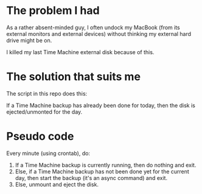 # The problem I had

As a rather absent-minded guy, I often undock my MacBook (from its external monitors and external devices) without thinking my external hard drive might be on.

I killed my last Time Machine external disk because of this.

# The solution that suits me

The script in this repo does this:

If a Time Machine backup has already been done for today, then the disk is ejected/unmonted for the day.

# Pseudo code

Every minute (using crontab), do:
1. If a Time Machine backup is currently running, then do nothing and exit.
2. Else, if a Time Machine backup has not been done yet for the current day, then start the backup (it's an async command) and exit.
3. Else, unmount and eject the disk.

